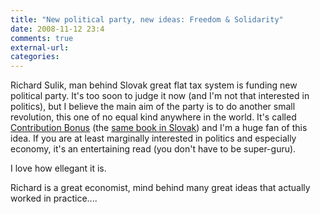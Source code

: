 ```yaml
---
title: "New political party, new ideas: Freedom & Solidarity"
date: 2008-11-12 23:4
comments: true
external-url:
categories:
---
```

Richard Sulik, man behind Slovak great flat tax system is funding new political party. It's too soon to judge it now (and I'm not that interested in politics), but I believe the main aim of the party is to do another small revolution, this one of no equal kind anywhere in the world. It's called [Contribution Bonus][1] (the [same book in Slovak][2]) and I'm a huge fan of this idea. If you are at least marginally interested in politics and especially economy, it's an entertaining read (you don't have to be super-guru).  
  
I love how ellegant it is.  
  
Richard is a great economist, mind behind many great ideas that actually worked in practice....

  [1]: http://www.sulik.sk/media/contribution_bonus.pdf
  [2]: http://web.sulik.sk/media/KNIHAweb.pdf
